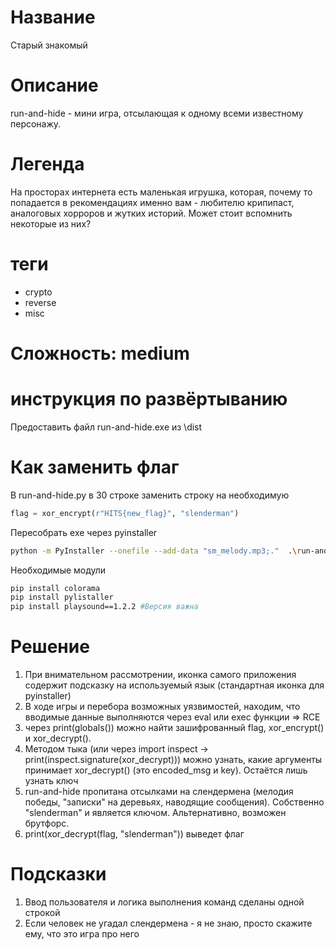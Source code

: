 # Название
Старый знакомый

# Описание
run-and-hide - мини игра, отсылающая к одному всеми известному персонажу.

# Легенда
На просторах интернета есть маленькая игрушка, которая, почему то попадается в рекомендациях именно вам - любителю крипипаст, аналоговых хорроров и жутких историй. Может стоит вспомнить некоторые из них?

# теги
- crypto
- reverse
- misc

# Сложность: medium

# инструкция по развёртыванию
Предоставить файл run-and-hide.exe из \dist

# Как заменить флаг
В run-and-hide.py в 30 строке заменить строку на необходимую
```python
flag = xor_encrypt(r"HITS{new_flag}", "slenderman")
```
Пересобрать exe через pyinstaller
```sh
python -m PyInstaller --onefile --add-data "sm_melody.mp3;."  .\run-and-hide.py
```
Необходимые модули
```sh
pip install colorama
pip install pylistaller
pip install playsound==1.2.2 #Версия важна
```

# Решение
1. При внимательном рассмотрении, иконка самого приложения содержит подсказку на используемый язык (стандартная иконка для pyinstaller)
2. В ходе игры и перебора возможных уязвимостей, находим, что вводимые данные выполняются через eval или exec функции => RCE
3. через print(globals()) можно найти зашифрованный flag, xor_encrypt() и xor_decrypt(). 
4. Методом тыка (или через import inspect -> print(inspect.signature(xor_decrypt))) можно узнать, какие аргументы принимает xor_decrypt() (это encoded_msg и key). Остаётся лишь узнать ключ
5. run-and-hide пропитана отсылками на слендермена (мелодия победы, "записки" на деревьях, наводящие сообщения). Собственно "slenderman" и является ключом. Альтернативно, возможен брутфорс.
6. print(xor_decrypt(flag, "slenderman")) выведет флаг

# Подсказки
1. Ввод пользователя и логика выполнения команд сделаны одной строкой
2. Если человек не угадал слендермена - я не знаю, просто скажите ему, что это игра про него